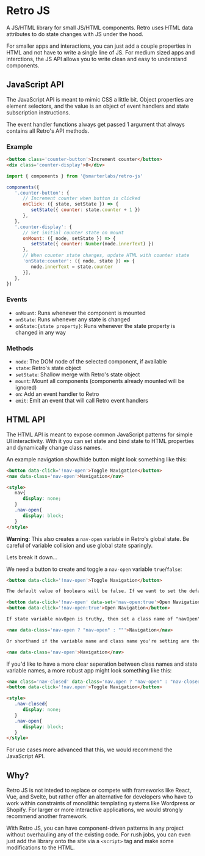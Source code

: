 # Retro JS

A JS/HTML library for small JS/HTML components. Retro uses HTML data attributes to do state changes with JS under the hood.

For smaller apps and interactions, you can just add a couple properties in HTML and not have to write a single line of JS. For medium sized apps and interctions, the JS API allows you to write clean and easy to understand components.

## JavaScript API

The JavaScript API is meant to mimic CSS a little bit. Object properties are element selectors, and the value is an object of event handlers and state subscription instructions.

The event handler functions always get passed 1 argument that always contains all Retro's API methods.

### Example

```html
<button class='counter-button'>Increment counter</button>
<div class='counter-display'>0</div>
```

```js
import { components } from '@smarterlabs/retro-js'

components({
   '.counter-button': {
      // Increment counter when button is clicked
      onClick: ({ state, setState }) => {
         setState({ counter: state.counter + 1 })
      },
   },
   '.counter-display': {
      // Set initial counter state on mount
      onMount: ({ node, setState }) => {
         setState({ counter: Number(node.innerText) })
      },
      // When counter state changes, update HTML with counter state
      'onState:counter': ({ node, state }) => {
         node.innerText = state.counter
      }],
   },
})
```

### Events

- `onMount`: Runs whenever the component is mounted
- `onState`: Runs whenever any state is changed
- `onState:{state property}`: Runs whenever the state property is changed in any way


### Methods

- `node`: The DOM node of the selected component, if available
- `state`: Retro's state object
- `setState`: Shallow merge with Retro's state object
- `mount`: Mount all components (components already mounted will be ignored)
- `on`: Add an event handler to Retro
- `emit`: Emit an event that will call Retro event handlers

## HTML API

The HTML API is meant to expose common JavaScript patterns for simple UI interactivity. With it you can set state and bind state to HTML properties and dynamically change class names.

An example navigation show/hide button might look something like this:

```html
<button data-click='!nav-open'>Toggle Navigation</button>
<nav data-class='nav-open'>Navigation</nav>

<style>
   nav{
      display: none;
   }
   .nav-open{
      display: block;
   }
</style>
```

**Warning**: This also creates a `nav-open` variable in Retro's global state. Be careful of variable collision and use global state sparingly.

Lets break it down...

We need a button to create and toggle a `nav-open` variable `true`/`false`:

```html
<button data-click='!nav-open'>Toggle Navigation</button>

The default value of booleans will be false. If we want to set the default value to true, we can do this 2 ways:

<button data-click='!nav-open' data-set='nav-open:true'>Open Navigation</button>
<button data-click='!nav-open:true'>Open Navigation</button>
```

```html
If state variable navOpen is truthy, then set a class name of "navOpen", otherwise don't set a class name.

<nav data-class='nav-open ? "nav-open" : ""'>Navigation</nav>

Or shorthand if the variable name and class name you're setting are the same:

<nav data-class='nav-open'>Navigation</nav>
```

If you'd like to have a more clear seperation between class names and state variable names, a more robust app might look something like this:

```html
<nav class='nav-closed' data-class='nav.open ? "nav-open" : "nav-closed"'>Navigation</nav>
<button data-click='!nav.open'>Toggle Navigation</button>

<style>
   .nav-closed{
      display: none;
   }
   .nav-open{
      display: block;
   }
</style>
```

For use cases more advanced that this, we would recommend the JavaScript API.

## Why?

Retro JS is not inteded to replace or compete with frameworks like React, Vue, and Svelte, but rather offer an alternative for developers who have to work within constraints of monolithic templating systems like Wordpress or Shopify. For larger or more interactive applications, we would strongly recommend another framework.

With Retro JS, you can have component-driven patterns in any project without overhauling any of the existing code. For rush jobs, you can even just add the library onto the site via a `<script>` tag and make some modifications to the HTML.
